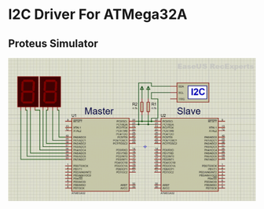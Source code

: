# **I2C Driver For ATMega32A**


## **Proteus Simulator**
<img src="/07_MCU_Interfacing/06_I2C_01/02_ATMega32_I2C_Driver_Lab_02/img/Proteus.gif" >